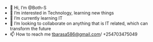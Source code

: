 - 👋 Hi, I’m @Both-S
- 👀 I’m interested in Technology, learning new things
- 🌱 I’m currently learning IT
- 💞️ I’m looking to collaborate on anything that is IT related, which can transform the future
- 📫 How to reach me tbarasa586@gmail.com/ +254703475049

<!---
Both-S/Both-S is a ✨ special ✨ repository because its `README.md` (this file) appears on your GitHub profile.
You can click the Preview link to take a look at your changes.
--->
